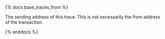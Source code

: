 {% docs base_traces_from %}

The sending address of this trace. This is not necessarily the from address of the transaction. 

{% enddocs %}